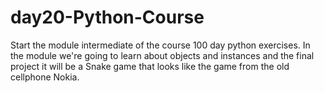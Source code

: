 # day20-Python-Course
Start the module intermediate of the course 100 day python exercises. In the module we're going to learn about objects and instances and the final project it will be a Snake game that looks like the game from the old cellphone Nokia.
